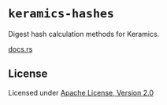 # `keramics-hashes`

Digest hash calculation methods for Keramics.

[docs.rs](https://docs.rs/keramics_hashes)

## License

Licensed under [Apache License, Version 2.0](https://www.apache.org/licenses/LICENSE-2.0)
